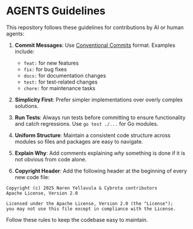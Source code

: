 # AGENTS Guidelines

This repository follows these guidelines for contributions by AI or human agents:

1. **Commit Messages**: Use [Conventional Commits](https://www.conventionalcommits.org/) format. Examples include:
   - `feat:` for new features
   - `fix:` for bug fixes
   - `docs:` for documentation changes
   - `test:` for test-related changes
   - `chore:` for maintenance tasks

2. **Simplicity First**: Prefer simpler implementations over overly complex solutions.

3. **Run Tests**: Always run tests before committing to ensure functionality and catch regressions. Use `go test ./...` for Go modules.

4. **Uniform Structure**: Maintain a consistent code structure across modules so files and packages are easy to navigate.

5. **Explain Why**: Add comments explaining *why* something is done if it is not obvious from code alone.

6. **Copyright Header**: Add the following header at the beginning of every new code file:

```
Copyright (c) 2025 Naren Yellavula & Cybrota contributors
Apache License, Version 2.0

Licensed under the Apache License, Version 2.0 (the "License");
you may not use this file except in compliance with the License.
```

Follow these rules to keep the codebase easy to maintain.
